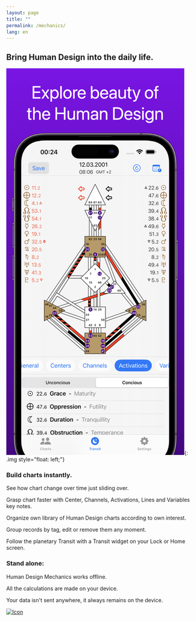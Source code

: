 ```yaml
---
layout: page
title: ""
permalink: /mechanics/
lang: en
---
```


## Bring Human Design into the daily life.  

![Alt text](/assets/images/app_screen.png){: .img style="float: left;"}

### Build charts instantly.

See how chart change over time just sliding over.

Grasp chart faster with Center, Channels, Activations, Lines and Variables key notes.



Organize own library of Human Design charts according to own interest.

Group records by tag, edit or remove them any moment.


Follow the planetary Transit with a Transit widget on your Lock or Home screen.


### Stand alone:

Human Design Mechanics works offline.

All the calculations are made on your device.

Your data isn't sent anywhere, it always remains on the device.

<a href="https://apps.apple.com/us/app/human-design-mechanics/id6499063695" target="_blank">
  <img src="{{ '/assets/images/Download_on_the_App_Store_Badge_US-UK_RGB_wht_092917.svg' | relative_url }}" alt="Icon">
</a>

